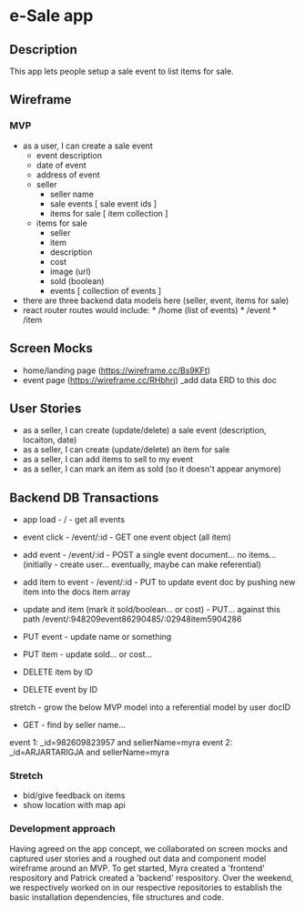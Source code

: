 # e-Sale app

## Description
This app lets people setup a sale event to list items for sale.

## Wireframe
### MVP
* as a user, I can create a sale event
    - event description
    - date of event
    - address of event
  - seller
    - seller name
    - sale events [ sale event ids ]
    - items for sale [ item collection ]
  - items for sale
      * seller
      * item
      * description
      * cost
      * image (url)
      * sold (boolean)
      * events [ collection of events ]
* there are three backend data models here (seller, event, items for sale)
* react router routes would include: 
      * /home (list of events)
      * /event
      * /item

## Screen Mocks
* home/landing page (https://wireframe.cc/Bs9KFt)
* event page (https://wireframe.cc/RHbhrj)
_add data ERD to this doc

## User Stories
* as a seller, I can create (update/delete) a sale event (description, locaiton, date)
* as a seller, I can create (update/delete) an item for sale
* as a seller, I can add items to sell to my event
* as a seller, I can mark an item as sold (so it doesn't appear anymore)

## Backend DB Transactions
* app load - / - get all events
* event click - /event/:id - GET one event object (all item)
* add event - /event/:id - POST a single event document... no items... (initially - create user... eventually, maybe can make referential)
* add item to event - /event/:id - PUT to update event doc by pushing new item into the docs item array

* update and item (mark it sold/boolean... or cost) - PUT... against this path /event/:948209event86290485/:02948item5904286

* PUT event - update name or something
* PUT item - update sold... or cost...
* DELETE item by ID
* DELETE event by ID


stretch - grow the below MVP model into a referential model by user docID
* GET - find by seller name... 

event 1: _id=982609823957 and sellerName=myra
event 2: _id=ARJARTARIGJA and sellerName=myra


### Stretch
* bid/give feedback on items
* show location with map api

### Development approach
Having agreed on the app concept, we collaborated on screen mocks and captured user stories and a roughed out data and component model wireframe around an MVP. To get started, Myra created a 'frontend' respository and Patrick created a 'backend' respository. Over the weekend, we respectively worked on in our respective repositories to establish the basic installation dependencies, file structures and code.




